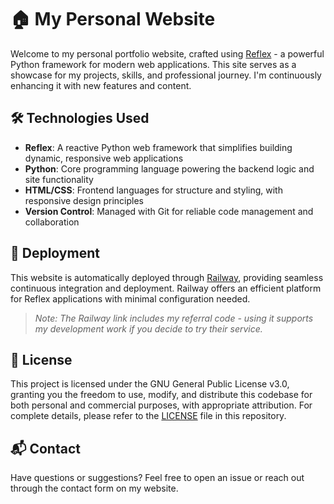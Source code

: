 # 🏠 My Personal Website

Welcome to my personal portfolio website, crafted using [Reflex](https://reflex.dev) - a powerful Python framework for modern web applications. This site serves as a showcase for my projects, skills, and professional journey. I'm continuously enhancing it with new features and content.

## 🛠️ Technologies Used

- **Reflex**: A reactive Python web framework that simplifies building dynamic, responsive web applications
- **Python**: Core programming language powering the backend logic and site functionality
- **HTML/CSS**: Frontend languages for structure and styling, with responsive design principles
- **Version Control**: Managed with Git for reliable code management and collaboration

## 🚀 Deployment

This website is automatically deployed through [Railway](https://railway.com?referralCode=dLIOpU), providing seamless continuous integration and deployment. Railway offers an efficient platform for Reflex applications with minimal configuration needed.

> *Note: The Railway link includes my referral code - using it supports my development work if you decide to try their service.*

## 📄 License

This project is licensed under the GNU General Public License v3.0, granting you the freedom to use, modify, and distribute this codebase for both personal and commercial purposes, with appropriate attribution. For complete details, please refer to the [LICENSE](LICENSE) file in this repository.

## 📬 Contact

Have questions or suggestions? Feel free to open an issue or reach out through the contact form on my website.
